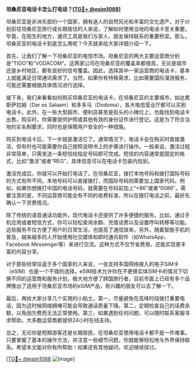 **坦桑尼亚电话卡怎么打电话？[[TG💪+ @esim1088](https://t.me/s/esim1088)]**

坦桑尼亚是非洲东部的一个国家，拥有迷人的自然风光和丰富的文化遗产。对于计划前往坦桑尼亚旅行或长期居住的人来说，了解如何使用当地的电话卡至关重要。毕竟，在陌生的地方，通讯工具是我们与家人、朋友保持联系的重要桥梁。那么，坦桑尼亚的电话卡到底怎么用呢？今天就来给大家详细介绍一下。

首先，让我们了解一下坦桑尼亚的电信市场。坦桑尼亚的两大主要运营商分别是“TIGO”和“VODACOM”。这两家公司在坦桑尼亚的覆盖率都很高，无论是城市还是乡村地区，都有良好的信号覆盖。因此，选择其中一家运营商的电话卡，基本上就能满足日常通讯需求了。当然，如果你有特殊需求，比如需要国际漫游服务，可能还需要根据具体情况进行选择。

接下来，我们来看看如何购买坦桑尼亚的电话卡。在坦桑尼亚的主要城市，如达累斯萨拉姆（Dar es Salaam）和多多马（Dodoma），各大电信营业厅都可以买到电话卡。此外，在一些大型超市、便利店甚至是街头的小摊位上，也能找到电话卡出售。购买时，你需要提供护照或其他有效的身份证件进行登记。这是为了符合当地的实名制要求，同时也是保障用户安全的一种措施。

购买到电话卡后，下一步就是激活它了。通常情况下，电话卡会在购买时直接激活，但有时也可能需要你自己按照说明书上的步骤进行操作。一般来说，激活过程非常简单，只需发送一条短信给指定号码即可完成。短信的内容通常是固定的格式，比如“激活”或者“REG”，具体信息可以在电话卡包装内找到。

激活完成后，你就可以开始打电话了。在坦桑尼亚，拨打本地号码和拨打国际号码的方式有所不同。本地号码可以直接拨打，而国际号码则需要加上国家代码。例如，如果你想拨打中国的电话号码，就需要在号码前加上“+86”或者“0086”。需要注意的是，不同运营商可能会有不同的收费标准，所以在拨打电话之前，最好先确认一下资费情况。

除了传统的语音通话功能外，现代电话卡还提供了许多便捷的服务。比如，通过手机应用或者短信方式，你可以轻松查询余额、充值话费以及设置呼叫转移等功能。这些服务不仅方便了用户的日常生活，也提高了通信效率。另外，随着智能手机的普及，越来越多的人开始使用社交媒体和即时通讯软件（如WhatsApp、Facebook Messenger等）来进行交流。这种方式不仅节省费用，还能实现更丰富的内容分享。

对于那些经常往返于多个国家的人来说，一张支持多国网络接入的电子SIM卡（eSIM）也是一个不错的选择。eSIM技术允许你在不更换实体SIM卡的情况下切换不同的运营商和服务计划，极大地方便了跨国旅行者。目前市面上已经有多个品牌推出了适用于坦桑尼亚市场的eSIM产品，有兴趣的朋友可以去了解一下。

最后，再给大家分享几个实用的小贴士。第一，尽量避免在高峰时段拨打重要电话，因为这时候网络拥堵可能会导致通话质量下降。第二，定期检查自己的话费余额，以免因欠费而无法正常使用。第三，如果遇到任何问题，可以随时联系客服寻求帮助，大多数运营商都提供24小时在线支持。

总之，无论你是短期游客还是长期居民，在坦桑尼亚使用电话卡都不是一件难事。只要掌握了基本的操作方法，并注意一些细节问题，你就能够轻松地与外界保持联系。希望本文能对你有所帮助！如果还有其他疑问，欢迎继续探讨。

[[TG💪+ @esim1088](https://t.me/s/esim1088) ![Image](https://i.postimg.cc/4NQfJmqS/Snipaste-2025-05-13-00-14-12.png)]